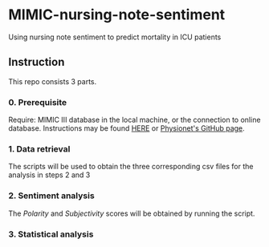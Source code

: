 # MIMIC-nursing-note-sentiment
Using nursing note sentiment to predict mortality in ICU patients

## Instruction
This repo consists 3 parts.

### 0. Prerequisite
Require: MIMIC III database in the local machine, or the connection to online database. Instructions may be found [HERE](https://mimic.physionet.org/tutorials/install-mimic-locally-ubuntu/) or [Physionet's GitHub page](https://github.com/MIT-LCP/mimic-code).

### 1. Data retrieval
The scripts will be used to obtain the three corresponding csv files for the analysis in steps 2 and 3

### 2. Sentiment analysis
The *Polarity* and *Subjectivity* scores will be obtained by running the script.

### 3. Statistical analysis